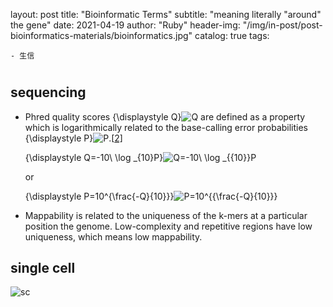 layout:     post
title:      "Bioinformatic Terms"
subtitle:    \"meaning literally \"around\" the gene\"
date:       2021-04-19
author:     "Ruby"
header-img: "/img/in-post/post-bioinformatics-materials/bioinformatics.jpg"
catalog: true
tags:

    - 生信

#

## sequencing

- Phred quality scores {\displaystyle Q}![Q](https://wikimedia.org/api/rest_v1/media/math/render/svg/8752c7023b4b3286800fe3238271bbca681219ed) are defined as a property which is logarithmically related to the base-calling error probabilities {\displaystyle P}![P](https://wikimedia.org/api/rest_v1/media/math/render/svg/b4dc73bf40314945ff376bd363916a738548d40a).[[2\]](https://en.wikipedia.org/wiki/Phred_quality_score#cite_note-phred-score-2)

  {\displaystyle Q=-10\ \log _{10}P}![Q=-10\ \log _{{10}}P](https://wikimedia.org/api/rest_v1/media/math/render/svg/4bf1e60a0c90edd9ec883d812daef63fc4386d18)

  or

  {\displaystyle P=10^{\frac{-Q}{10}}}![P=10^{{\frac{-Q}{10}}}](https://wikimedia.org/api/rest_v1/media/math/render/svg/1a30ecef1f2739d87f5451d0a748d257e48a4bef)

- Mappability is related to the uniqueness of the k-mers at a particular position the genome. Low-complexity and repetitive regions have low uniqueness, which means low mappability.
## single cell

![sc](./img/in-post/post-bioinformatic-terms/sc.jpg)
